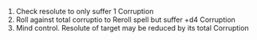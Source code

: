 1. Check resolute to only suffer 1 Corruption
2. Roll against total corruptio to Reroll spell but suffer +d4 Corruption
3. Mind control. Resolute of target may be reduced by its total Corruption